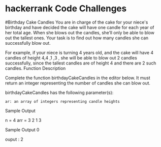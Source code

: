 # hackerrank Code Challenges

#Birthday Cake Candles
You are in charge of the cake for your niece's birthday and have decided the cake will have one candle for each year of her total age. When she blows out the candles, she’ll only be able to blow out the tallest ones. Your task is to find out how many candles she can successfully blow out.

For example, if your niece is turning 4
years old, and the cake will have 4 candles of height 4,4 ,1 ,3 , she will be able to blow out 2  candles successfully, since the tallest candles are of height  4 and there are 2 such candles. 
Function Description

Complete the function birthdayCakeCandles in the editor below. It must return an integer representing the number of candles she can blow out.

birthdayCakeCandles has the following parameter(s):

    ar: an array of integers representing candle heights


Sample Output

n = 4
arr = 3 2 1 3

Sample Output 0

ouput :  2

